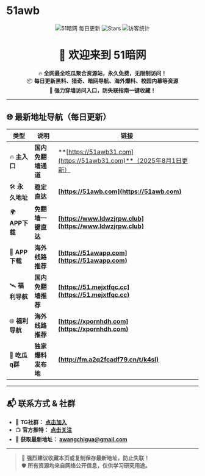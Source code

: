 # 51awb

<p align="center">
  <img src="https://img.shields.io/badge/51暗网-每日更新-ff69b4.svg?style=for-the-badge" alt="51暗网 每日更新">
  <img src="https://img.shields.io/github/stars/51awb/51awb?style=for-the-badge" alt="Stars">
  <img src="https://visitor-badge.laobi.icu/badge?page_id=51awb.51awb" alt="访客统计" style="max-width:100%;">
</p>

<h1 align="center">👋 欢迎来到 51暗网</h1>

<p align="center">
  🔥 <strong>全网最全吃瓜聚合资源站，永久免费，无限制访问！</strong><br>
  📦 <strong>每日更新黑料、猎奇、暗网导航、海外爆料、校园内幕等资源</strong><br>
  🚀 <strong>强力穿墙访问入口，防失联指南一键收藏！</strong>
</p>

---

## 🌐 **最新地址导航（每日更新）**

| **类型**        | **说明**           | **链接** |
|----------------|--------------------|----------|
| 🔥 **主入口**   | **国内免翻墙通道** | **[https://51awb31.com](https://51awb31.com)**（2025年8月1日更新） |
| 🛠 **永久地址** | **稳定直达**       | **[https://51awb.com](https://51awb.com)** |
| 🌍 **APP下载**  | **免翻墙一键直达** | **[https://www.ldwzjrpw.club](https://www.ldwzjrpw.club)** |
| 📲 **APP下载**  | **海外线路推荐**   | **[https://51awapp.com](https://51awapp.com)** |
| 🛰️ **福利导航** | **国内免翻墙推荐** | **[https://51.mejxtfqc.cc](https://51.mejxtfqc.cc)** |
| 🌐 **福利导航** | **海外线路推荐**   | **[https://xpornhdh.com](https://xpornhdh.com)** |
| 🍉 **吃瓜q群**  | **独家爆料发布地** | **[(http://fm.a2q2fcadf79.cn/t/k4sI)](http://fm.a2q2fcadf79.cn/t/k4sI)** |

---

## 📬 **联系方式 & 社群**

- 💬 **TG社群：** [**点击加入**](https://t.me/anwangcg)
- 📺 **官方推特：** [**点击关注**](https://t.me/awcgg88)
- 📧 **获取最新地址：** **awangchigua@gmail.com**

---

> 📌 **强烈建议收藏本页或复制保存最新地址，防止失联！**  
> 🛡️ **所有资源均来自网络公开信息，仅供学习研究用途。**

